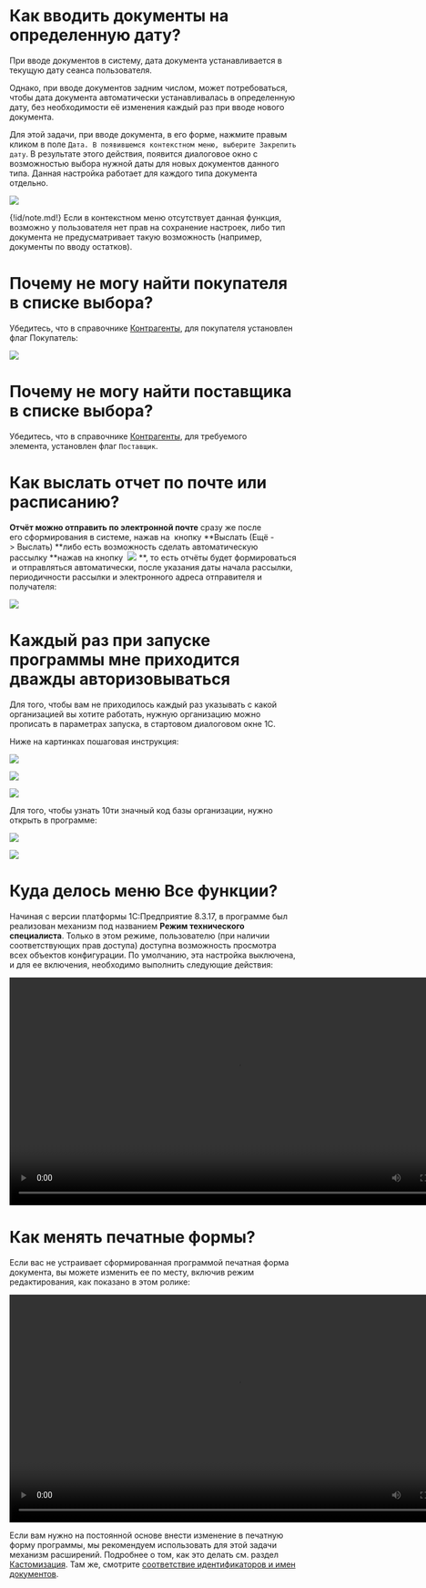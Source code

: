 # Как вводить документы на определенную дату?<a name=InvoiceDate></a>

При вводе документов в систему, дата документа устанавливается в текущую дату сеанса пользователя.

Однако, при вводе документов задним числом, может потребоваться, чтобы дата документа автоматически устанавливалась в определенную дату, без необходимости её изменения каждый раз при вводе нового документа.

Для этой задачи, при вводе документа, в его форме, нажмите правым кликом в поле `Дата. В появившемся контекстном меню, выберите Закрепить дату`. В результате этого действия, появится диалоговое окно с возможностью выбора нужной даты для новых документов данного типа. Данная настройка работает для каждого типа документа отдельно.

![](img/2018_02_08_12_30_551.png)

{!id/note.md!}
	Если в контекстном меню отсутствует данная функция, возможно у пользователя нет прав на сохранение настроек, либо тип документа не предусматривает такую возможность (например, документы по вводу остатков).

# Почему не могу найти покупателя в списке выбора?<a name=WhereIsCustomer></a>

Убедитесь, что в справочнике [Контрагенты](/c/Organizations), для покупателя установлен флаг Покупатель:

![](img/2018_07_28_20_25_201.png)

# Почему не могу найти поставщика в списке выбора?

Убедитесь, что в справочнике [Контрагенты](/c/Organizations), для требуемого элемента, установлен флаг `Поставщик`.

# Как выслать отчет по почте или расписанию?<a name=ScheduleReports></a>

**Отчёт можно отправить по электронной почте** сразу же после его сформирования в системе, нажав на  кнопку **Выслать (Ещё - > Выслать) **либо есть возможность сделать автоматическую рассылку **нажав на кнопку  ![](img/2019_05_31_14_36_342.png) **, то есть отчёты будет формироваться  и отправляться автоматически, после указания даты начала рассылки, периодичности рассылки и электронного адреса отправителя и получателя:

![](img/2019_05_31_14_38_535.png)

# Каждый раз при запуске программы мне приходится дважды авторизовываться

Для того, чтобы вам не приходилось каждый раз указывать с какой организацией вы хотите работать, нужную организацию можно прописать в параметрах запуска, в стартовом диалоговом окне 1С.

Ниже на картинках пошаговая инструкция:

![](img/2020-05-07_22-54-04.png)

![](img/2020-05-07_22-55-04.png)

![](img/2020-05-07_22-56-07.png)

Для того, чтобы узнать 10ти значный код базы организации, нужно открыть в программе:

![](img/2020-05-07_22-59-48.png)

![](img/2020-05-07_22-59-58.png)

# Куда делось меню Все функции?<a name=allfunctions></a>

Начиная с версии платформы 1С:Предприятие 8.3.17, в программе был реализован механизм под названием **Режим технического специалиста**. Только в этом режиме, пользователю (при наличии соответствующих прав доступа) доступна возможность просмотра всех объектов конфигурации. По умолчанию, эта настройка выключена, и для ее включения, необходимо выполнить следующие действия:

<p><video width="800" controls><source src="/img/Peek 2021-03-31 15-01.mp4" type="video/mp4"></video></p>

# Как менять печатные формы?

Если вас не устраивает сформированная программой печатная форма документа, вы можете изменить ее по месту, включив режим редактирования, как показано в этом ролике:

<p><video width="800" controls><source src="/img/Peek 2021-04-01 16-02.mp4" type="video/mp4"></video></p>

Если вам нужно на постоянной основе внести изменение в печатную форму программы, мы рекомендуем использовать для этой задачи механизм расширений. Подробнее о том, как это делать см. раздел [Кастомизация](/customization). Там же, смотрите [соответствие идентификаторов и имен документов](/customization#objectNames).
